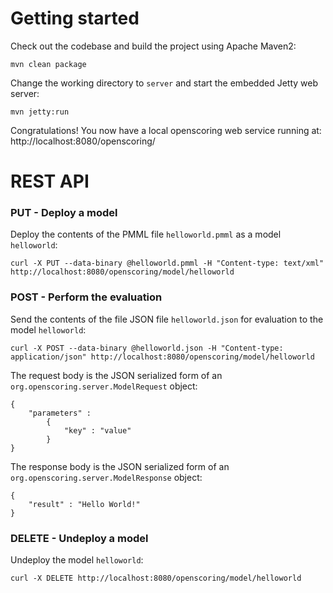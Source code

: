 # Getting started

Check out the codebase and build the project using Apache Maven2:
```
mvn clean package
```

Change the working directory to `server` and start the embedded Jetty web server:
```
mvn jetty:run
```

Congratulations! You now have a local openscoring web service running at: http://localhost:8080/openscoring/

# REST API

### PUT - Deploy a model

Deploy the contents of the PMML file `helloworld.pmml` as a model `helloworld`:
```
curl -X PUT --data-binary @helloworld.pmml -H "Content-type: text/xml" http://localhost:8080/openscoring/model/helloworld
```

### POST - Perform the evaluation

Send the contents of the file JSON file `helloworld.json` for evaluation to the model `helloworld`:
```
curl -X POST --data-binary @helloworld.json -H "Content-type: application/json" http://localhost:8080/openscoring/model/helloworld
```

The request body is the JSON serialized form of an `org.openscoring.server.ModelRequest` object:
```
{
	"parameters" :
		{
			"key" : "value"
		}
}
```

The response body is the JSON serialized form of an `org.openscoring.server.ModelResponse` object:
```
{
	"result" : "Hello World!"
}
```

### DELETE - Undeploy a model

Undeploy the model `helloworld`:
```
curl -X DELETE http://localhost:8080/openscoring/model/helloworld
```